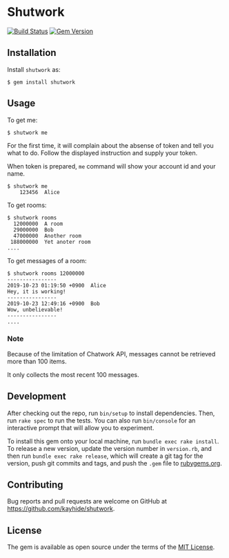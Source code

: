 # Shutwork

[![Build Status](https://travis-ci.com/kayhide/shutwork.svg?branch=master)](https://travis-ci.com/kayhide/shutwork)
[![Gem Version](https://badge.fury.io/rb/shutwork.svg)](https://badge.fury.io/rb/shutwork)

## Installation

Install `shutwork` as:

    $ gem install shutwork

## Usage

To get me:

    $ shutwork me

For the first time, it will complain about the absense of token and tell you what to do.
Follow the displayed instruction and supply your token.

When token is prepared, `me` command will show your account id and your name.

    $ shutwork me
        123456  Alice

To get rooms:

    $ shutwork rooms
      12000000  A room
      29000000  Bob
      47000000  Another room
     188000000  Yet anoter room
    ....

To get messages of a room:

    $ shutwork rooms 12000000
    ----------------
    2019-10-23 01:19:50 +0900  Alice
    Hey, it is working!
    ----------------
    2019-10-23 12:49:16 +0900  Bob
    Wow, unbelievable!
    ----------------
    ....


### Note

Because of the limitation of Chatwork API, messages cannot be retrieved more than 100 items.

It only collects the most recent 100 messages.



## Development

After checking out the repo, run `bin/setup` to install dependencies. Then, run `rake spec` to run the tests. You can also run `bin/console` for an interactive prompt that will allow you to experiment.

To install this gem onto your local machine, run `bundle exec rake install`. To release a new version, update the version number in `version.rb`, and then run `bundle exec rake release`, which will create a git tag for the version, push git commits and tags, and push the `.gem` file to [rubygems.org](https://rubygems.org).

## Contributing

Bug reports and pull requests are welcome on GitHub at https://github.com/kayhide/shutwork.


## License

The gem is available as open source under the terms of the [MIT License](https://opensource.org/licenses/MIT).
